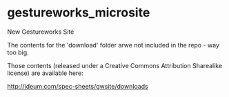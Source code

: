 # gestureworks_microsite
New Gestureworks Site

The contents for the 'download' folder arwe not included in the repo - way too big.

Those contents (released under a Creative Commons Attribution Sharealike license) are available here:

http://ideum.com/spec-sheets/gwsite/downloads
